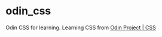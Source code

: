 # odin_css
Odin CSS for learning.
Learning CSS from [Odin Project | CSS](https://www.theodinproject.com/lessons/foundations-intro-to-css)